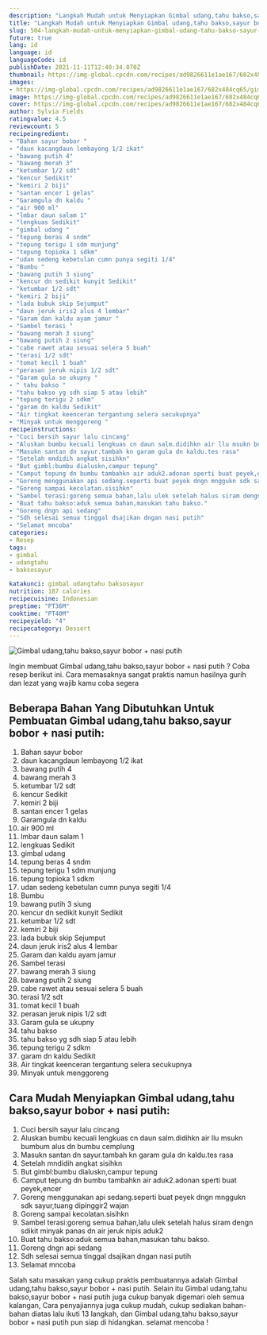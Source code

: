 ```yaml
---
description: "Langkah Mudah untuk Menyiapkan Gimbal udang,tahu bakso,sayur bobor + nasi putih, Bikin Ngiler"
title: "Langkah Mudah untuk Menyiapkan Gimbal udang,tahu bakso,sayur bobor + nasi putih, Bikin Ngiler"
slug: 504-langkah-mudah-untuk-menyiapkan-gimbal-udang-tahu-bakso-sayur-bobor-nasi-putih-bikin-ngiler
future: true
lang: id
language: id
languageCode: id
publishDate: 2021-11-11T12:40:34.070Z 
thumbnail: https://img-global.cpcdn.com/recipes/ad9826611e1ae167/682x484cq65/gimbal-udangtahu-baksosayur-bobor-nasi-putih-foto-resep-utama.png
images:
- https://img-global.cpcdn.com/recipes/ad9826611e1ae167/682x484cq65/gimbal-udangtahu-baksosayur-bobor-nasi-putih-foto-resep-utama.png
image: https://img-global.cpcdn.com/recipes/ad9826611e1ae167/682x484cq65/gimbal-udangtahu-baksosayur-bobor-nasi-putih-foto-resep-utama.png
cover: https://img-global.cpcdn.com/recipes/ad9826611e1ae167/682x484cq65/gimbal-udangtahu-baksosayur-bobor-nasi-putih-foto-resep-utama.png
author: Sylvia Fields
ratingvalue: 4.5
reviewcount: 5
recipeingredient:
- "Bahan sayur bobor "
- "daun kacangdaun lembayong 1/2 ikat"
- "bawang putih 4"
- "bawang merah 3"
- "ketumbar 1/2 sdt"
- "kencur Sedikit"
- "kemiri 2 biji"
- "santan encer 1 gelas"
- "Garamgula dn kaldu "
- "air 900 ml"
- "lmbar daun salam 1"
- "lengkuas Sedikit"
- "gimbal udang "
- "tepung beras 4 sndm"
- "tepung terigu 1 sdm munjung"
- "tepung topioka 1 sdkm"
- "udan sedeng kebetulan cumn punya segiti 1/4"
- "Bumbu "
- "bawang putih 3 siung"
- "kencur dn sedikit kunyit Sedikit"
- "ketumbar 1/2 sdt"
- "kemiri 2 biji"
- "lada bubuk skip Sejumput"
- "daun jeruk iris2 alus 4 lembar"
- "Garam dan kaldu ayam jamur "
- "Sambel terasi "
- "bawang merah 3 siung"
- "bawang putih 2 siung"
- "cabe rawet atau sesuai selera 5 buah"
- "terasi 1/2 sdt"
- "tomat kecil 1 buah"
- "perasan jeruk nipis 1/2 sdt"
- "Garam gula se ukupny "
- " tahu bakso "
- "tahu bakso yg sdh siap 5 atau lebih"
- "tepung terigu 2 sdkm"
- "garam dn kaldu Sedikit"
- "Air tingkat keenceran tergantung selera secukupnya"
- "Minyak untuk menggoreng "
recipeinstructions:
- "Cuci bersih sayur lalu cincang"
- "Aluskan bumbu kecuali lengkuas cn daun salm.didihkn air llu msukn bumbum alus dn bumbu cemplung"
- "Masukn santan dn sayur.tambah kn garam gula dn kaldu.tes rasa"
- "Setelah mndidih angkat sisihkn"
- "But gimbl:bumbu dialuskn,campur tepung"
- "Camput tepung dn bumbu tambahkn air aduk2.adonan sperti buat peyek,encer"
- "Goreng menggunakan api sedang.seperti buat peyek dngn mnggukn sdk sayur,tuang dipinggir2 wajan"
- "Goreng sampai kecolatan.sisihkn"
- "Sambel terasi:goreng semua bahan,lalu ulek setelah halus siram dengn sdikit minyak panas dn air jeruk nipis aduk2"
- "Buat tahu bakso:aduk semua bahan,masukan tahu bakso."
- "Goreng dngn api sedang"
- "Sdh selesai semua tinggal dsajikan dngan nasi putih"
- "Selamat mncoba"
categories:
- Resep
tags:
- gimbal
- udangtahu
- baksosayur

katakunci: gimbal udangtahu baksosayur 
nutrition: 187 calories
recipecuisine: Indonesian
preptime: "PT36M"
cooktime: "PT40M"
recipeyield: "4"
recipecategory: Dessert
---
```



![Gimbal udang,tahu bakso,sayur bobor + nasi putih](https://img-global.cpcdn.com/recipes/ad9826611e1ae167/682x484cq65/gimbal-udangtahu-baksosayur-bobor-nasi-putih-foto-resep-utama.png)

Ingin membuat Gimbal udang,tahu bakso,sayur bobor + nasi putih ? Coba resep berikut ini. Cara memasaknya sangat praktis namun hasilnya gurih dan lezat yang wajib kamu coba segera

<!--inarticleads1-->

## Beberapa Bahan Yang Dibutuhkan Untuk Pembuatan Gimbal udang,tahu bakso,sayur bobor + nasi putih:

1. Bahan sayur bobor 
1. daun kacangdaun lembayong 1/2 ikat
1. bawang putih 4
1. bawang merah 3
1. ketumbar 1/2 sdt
1. kencur Sedikit
1. kemiri 2 biji
1. santan encer 1 gelas
1. Garamgula dn kaldu 
1. air 900 ml
1. lmbar daun salam 1
1. lengkuas Sedikit
1. gimbal udang 
1. tepung beras 4 sndm
1. tepung terigu 1 sdm munjung
1. tepung topioka 1 sdkm
1. udan sedeng kebetulan cumn punya segiti 1/4
1. Bumbu 
1. bawang putih 3 siung
1. kencur dn sedikit kunyit Sedikit
1. ketumbar 1/2 sdt
1. kemiri 2 biji
1. lada bubuk skip Sejumput
1. daun jeruk iris2 alus 4 lembar
1. Garam dan kaldu ayam jamur 
1. Sambel terasi 
1. bawang merah 3 siung
1. bawang putih 2 siung
1. cabe rawet atau sesuai selera 5 buah
1. terasi 1/2 sdt
1. tomat kecil 1 buah
1. perasan jeruk nipis 1/2 sdt
1. Garam gula se ukupny 
1.  tahu bakso 
1. tahu bakso yg sdh siap 5 atau lebih
1. tepung terigu 2 sdkm
1. garam dn kaldu Sedikit
1. Air tingkat keenceran tergantung selera secukupnya
1. Minyak untuk menggoreng 



<!--inarticleads2-->

## Cara Mudah Menyiapkan Gimbal udang,tahu bakso,sayur bobor + nasi putih:

1. Cuci bersih sayur lalu cincang
1. Aluskan bumbu kecuali lengkuas cn daun salm.didihkn air llu msukn bumbum alus dn bumbu cemplung
1. Masukn santan dn sayur.tambah kn garam gula dn kaldu.tes rasa
1. Setelah mndidih angkat sisihkn
1. But gimbl:bumbu dialuskn,campur tepung
1. Camput tepung dn bumbu tambahkn air aduk2.adonan sperti buat peyek,encer
1. Goreng menggunakan api sedang.seperti buat peyek dngn mnggukn sdk sayur,tuang dipinggir2 wajan
1. Goreng sampai kecolatan.sisihkn
1. Sambel terasi:goreng semua bahan,lalu ulek setelah halus siram dengn sdikit minyak panas dn air jeruk nipis aduk2
1. Buat tahu bakso:aduk semua bahan,masukan tahu bakso.
1. Goreng dngn api sedang
1. Sdh selesai semua tinggal dsajikan dngan nasi putih
1. Selamat mncoba




Salah satu masakan yang cukup praktis pembuatannya adalah  Gimbal udang,tahu bakso,sayur bobor + nasi putih. Selain itu  Gimbal udang,tahu bakso,sayur bobor + nasi putih  juga cukup banyak digemari oleh semua kalangan, Cara penyajiannya juga cukup mudah, cukup sediakan bahan-bahan diatas lalu ikuti 13 langkah, dan  Gimbal udang,tahu bakso,sayur bobor + nasi putih  pun siap di hidangkan. selamat mencoba !
